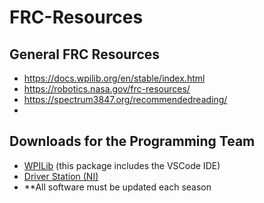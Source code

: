 # FRC-Resources

## General FRC Resources
* https://docs.wpilib.org/en/stable/index.html
* https://robotics.nasa.gov/frc-resources/
* https://spectrum3847.org/recommendedreading/
* 

## Downloads for the Programming Team
* [WPILib](https://docs.wpilib.org/en/stable/docs/zero-to-robot/step-2/wpilib-setup.html) (this package includes the VSCode IDE)
* [Driver Station (NI)](https://docs.wpilib.org/en/stable/docs/software/driverstation/driver-station.html)
* **All software must be updated each season
